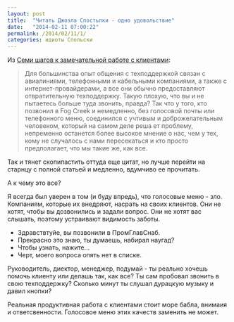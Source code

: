 ```yaml
---
layout: post
title:  "Читать Джоэла Спостьлки - одно удовольствие"
date:   "2014-02-11 07:00:22"
permalink: /2014/02/11/1/
categories: идиоты Спольски
---
```


Из
[Семи шагов к замечательной работе с клиентами](http://local.joelonsoftware.com/wiki/%D0%A1%D0%B5%D0%BC%D1%8C_%D1%88%D0%B0%D0%B3%D0%BE%D0%B2_%D0%BD%D0%B0_%D0%BF%D1%83%D1%82%D0%B8_%D0%BA_%D0%B2%D0%BE%D1%81%D1%85%D0%B8%D1%82%D0%B8%D1%82%D0%B5%D0%BB%D1%8C%D0%BD%D0%BE%D0%B9_%D1%81%D0%BB%D1%83%D0%B6%D0%B1%D0%B5_%D0%BF%D0%BE_%D1%80%D0%B0%D0%B1%D0%BE%D1%82%D0%B5_%D1%81_%D0%BA%D0%BB%D0%B8%D0%B5%D0%BD%D1%82%D0%B0%D0%BC%D0%B8):

>Для большинства опыт общения с техподдержкой связан с авиалиниями,
>телефонными и кабельными компаниями, а также с интернет-провайдерами,
>а все они обычно предоставляют отвратительную техподдержку. Такую
>плохую, что вы и не пытаетесь больше туда звонить, правда? Так что у
>того, кто позвонил в Fog Creek и немедленно, без голосовой почты или
>телефонного меню, соединился с учтивым и доброжелательным человеком,
>который на самом деле реша ет проблему, непременно останется более
>высокое мнение о нас, чем у тех, кому не случалось с нами
>пересекаться и кто просто предполагает, что мы такие же, как все.

Так и тянет скопипастить оттуда еще цитат, но лучше перейти на старнцу
с полной статьей и медленно, вдумчиво ее прочитать.

А к чему это все?

Я всегда был уверен в том (и буду впредь), что голосовые меню - зло.
Компаниям, которые их внедряют, насрать на своих клиентов. Они не
хотят, чтобы вы дозвонились и задали вопрос. Они не хотят вас слышать,
поэтому устраивают видимость заботы.

- Здравствтуйе, вы позвонили в ПромГлавСнаб.
- Прекрасно это знаю, ты думаешь, набирал наугад?
- Чтобы узнать, нажите...
- Черт, моего вопроса опять нет в списке.

Руководитель, диектор, менеджер, подумай - ты реально хочешь помочь
клиенту или делашь так, как все? Ты сам пробовал звонить в свою
техподдержку? Сколько минут ты слушал дурацкую музыку и давил кнопки?

Реальная продуктивная работа с клиентами стоит море бабла, внимаия и
ответсвенности.  Голосовое меню этих качеств заменить не может.
